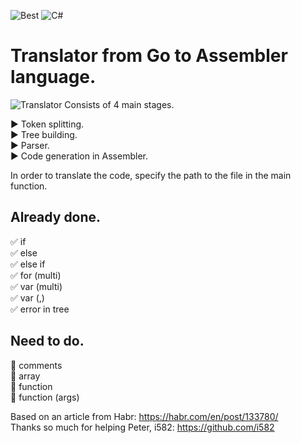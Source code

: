 ![Best](https://img.shields.io/badge/The%20best%20TRANSLATOR-GO-blue)
![C#](https://img.shields.io/badge/Code%20Style-C%23-blueviolet)
# Translator from Go to Assembler language.   


![Translator](https://sun9-37.userapi.com/c858032/v858032731/1890f7/F0RMRY0Npr4.jpg "GO")
Consists of 4 main stages.    

:arrow_forward: Token splitting.   
:arrow_forward: Tree building.    
:arrow_forward: Parser.   
:arrow_forward: Code generation in Assembler.   

In order to translate the code, specify the path to the file in the main function.

## Already done.
:white_check_mark: if   
:white_check_mark: else   
:white_check_mark: else if    
:white_check_mark: for (multi)    
:white_check_mark: var (multi)         
:white_check_mark: var (,)     
:white_check_mark: error in tree    

## Need to do.

:black_square_button: comments   
:black_square_button: array     
:black_square_button: function    
:black_square_button: function (args)    

Based on an article from Habr: https://habr.com/en/post/133780/     
Thanks so much for helping Peter, i582: https://github.com/i582

